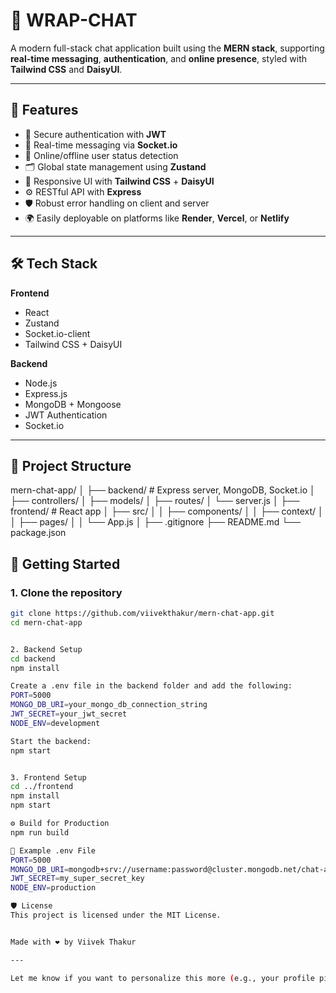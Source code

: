 # 💬 WRAP-CHAT

A modern full-stack chat application built using the **MERN stack**, supporting **real-time messaging**, **authentication**, and **online presence**, styled with **Tailwind CSS** and **DaisyUI**.

---

## 🚀 Features

- 🔐 Secure authentication with **JWT**
- 💬 Real-time messaging via **Socket.io**
- 📡 Online/offline user status detection
- 🗂 Global state management using **Zustand**
- 🎨 Responsive UI with **Tailwind CSS** + **DaisyUI**
- ⚙️ RESTful API with **Express**
- 🛡 Robust error handling on client and server
- 🌍 Easily deployable on platforms like **Render**, **Vercel**, or **Netlify**

---

## 🛠 Tech Stack

**Frontend**  
- React  
- Zustand  
- Socket.io-client  
- Tailwind CSS + DaisyUI  

**Backend**  
- Node.js  
- Express.js  
- MongoDB + Mongoose  
- JWT Authentication  
- Socket.io  

---

## 📁 Project Structure

mern-chat-app/ │ ├── backend/ # Express server, MongoDB, Socket.io │ ├── controllers/ │ ├── models/ │ ├── routes/ │ └── server.js │ ├── frontend/ # React app │ ├── src/ │ │ ├── components/ │ │ ├── context/ │ │ ├── pages/ │ │ └── App.js │ ├── .gitignore ├── README.md └── package.json

## 🔧 Getting Started
### 1. Clone the repository

```bash
git clone https://github.com/viivekthakur/mern-chat-app.git
cd mern-chat-app


2. Backend Setup
cd backend
npm install

Create a .env file in the backend folder and add the following:
PORT=5000
MONGO_DB_URI=your_mongo_db_connection_string
JWT_SECRET=your_jwt_secret
NODE_ENV=development

Start the backend:
npm start


3. Frontend Setup
cd ../frontend
npm install
npm start

⚙️ Build for Production
npm run build

🧪 Example .env File
PORT=5000
MONGO_DB_URI=mongodb+srv://username:password@cluster.mongodb.net/chat-app
JWT_SECRET=my_super_secret_key
NODE_ENV=production

🛡 License
This project is licensed under the MIT License.


Made with ❤️ by Viivek Thakur

---

Let me know if you want to personalize this more (e.g., your profile picture, project link, deployment instructions, or a custom domain).
